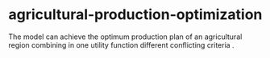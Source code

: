 # agricultural-production-optimization
The model can achieve the optimum production plan of an agricultural region combining in one utility function different conflicting criteria .
